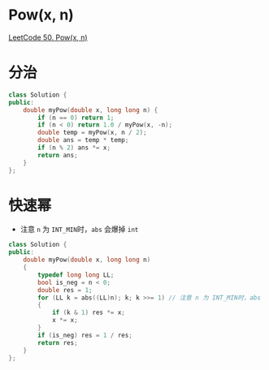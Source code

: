 # Pow(x, n) 
[LeetCode 50. Pow(x, n) ](https://leetcode.cn/problems/powx-n/)

# 分治
```cpp
class Solution {
public:
    double myPow(double x, long long n) {
        if (n == 0) return 1;
        if (n < 0) return 1.0 / myPow(x, -n);
        double temp = myPow(x, n / 2);
        double ans = temp * temp;
        if (n % 2) ans *= x;
        return ans;
    }
};
```

# 快速幂
- 注意 `n` 为 `INT_MIN`时，`abs` 会爆掉 `int`
```cpp
class Solution {
public:
    double myPow(double x, long long n) 
    {
        typedef long long LL;
        bool is_neg = n < 0;
        double res = 1;
        for (LL k = abs((LL)n); k; k >>= 1) // 注意 n 为 INT_MIN时，abs 会爆掉 int
        {
            if (k & 1) res *= x;
            x *= x;
        }
        if (is_neg) res = 1 / res;
        return res;
    }
};
```